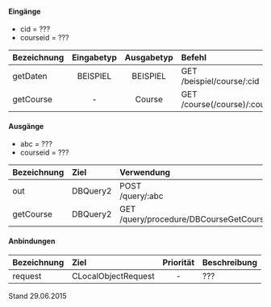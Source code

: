 <!--
  - @file de.md
  -
  - @license http://www.gnu.org/licenses/gpl-3.0.html GPL version 3
  -
  - @package OSTEPU (https://github.com/ostepu/system)
  - @since 0.3.5
  -
  - @author Till Uhlig <till.uhlig@student.uni-halle.de>
  - @date 2015
 -->

#### Eingänge
- cid = ???
- courseid = ???

| Bezeichnung  | Eingabetyp  | Ausgabetyp | Befehl | Beschreibung |
| :----------- |:-----------:| :---------:| :----- | :----------- |
|getDaten|BEISPIEL|BEISPIEL|GET<br>/beispiel/course/:cid| ??? |
|getCourse|-|Course|GET<br>/course(/course)/:courseid| ??? |

#### Ausgänge
- abc = ???
- courseid = ???

| Bezeichnung  | Ziel  | Verwendung | Beschreibung |
| :----------- |:----- | :--------- | :----------- |
|out|DBQuery2|POST<br>/query/:abc| ??? |
|getCourse|DBQuery2|GET<br>/query/procedure/DBCourseGetCourse/:courseid| ??? |

#### Anbindungen
| Bezeichnung  | Ziel  | Priorität | Beschreibung |
| :----------- |:----- | :--------:| :------------|
|request|CLocalObjectRequest|-| ??? |

Stand 29.06.2015
